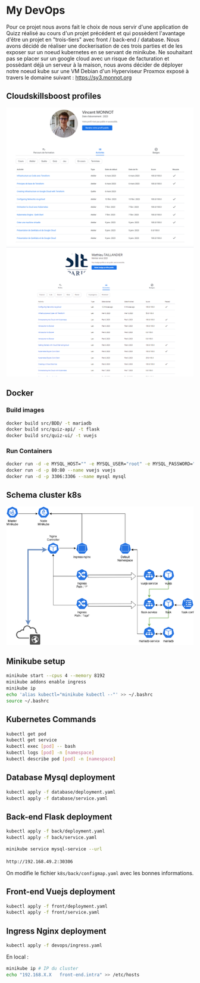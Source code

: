 # My DevOps

Pour ce projet nous avons fait le choix de nous servir d'une application de Quizz réalisé au cours d'un projet précédent et qui possèdent l'avantage d'être un projet en "trois-tiers" avec front / back-end / database.
Nous avons décidé de réaliser une dockerisation de ces trois parties et de les exposer sur un noeud kubernetes en se servant de minikube.
Ne souhaitant pas se placer sur un google cloud avec un risque de facturation et possèdant déjà un serveur à la maison, nous avons décider de déployer notre noeud kube sur une VM Debian d'un Hyperviseur Proxmox exposé à travers le domaine suivant : https://sy3.monnot.org


## Cloudskillsboost profiles

![Monnot](k8s/devops/profile_monnot.png)
![Taillandier](k8s/devops/profile_taillandier.png)

## Docker

### Build images

```Bash
docker build src/BDD/ -t mariadb
docker build src/quiz-api/ -t flask
docker build src/quiz-ui/ -t vuejs
```

### Run Containers

```Bash
docker run -d -e MYSQL_HOST="" -e MYSQL_USER="root" -e MYSQL_PASSWORD="rootroot" -e MYSQL_DB="QuizzDB" -p 5000:5000 --name flask flask
docker run -d -p 80:80 --name vuejs vuejs
docker run -d -p 3306:3306 --name mysql mysql
```

## Schema cluster k8s

![cluster](k8s/devops/DevOps.png)

## Minikube setup

```Bash
minikube start --cpus 4 --memory 8192
minikube addons enable ingress
minikube ip
echo 'alias kubectl="minikube kubectl --"' >> ~/.bashrc
source ~/.bashrc
```

## Kubernetes Commands

```bash
kubectl get pod
kubectl get service
kubectl exec [pod] -- bash
kubectl logs [pod] -n [namespace]
kubectl describe pod [pod] -n [namespace]
```

## Database Mysql deployment

```Bash
kubectl apply -f database/deployment.yaml
kubectl apply -f database/service.yaml
```

## Back-end Flask deployment

```Bash
kubectl apply -f back/deployment.yaml
kubectl apply -f back/service.yaml
```

```Bash
minikube service mysql-service --url

http://192.168.49.2:30306
```

On modifie le fichier `k8s/back/configmap.yaml` avec les bonnes informations.

## Front-end Vuejs deployment

```bash
kubectl apply -f front/deployment.yaml
kubectl apply -f front/service.yaml
```

## Ingress Nginx deployment

```Bash
kubectl apply -f devops/ingress.yaml
```

En local :
```bash
minikube ip # IP du cluster
echo "192.168.X.X	front-end.intra" >> /etc/hosts 
```